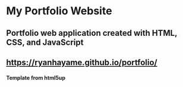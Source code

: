 # My Portfolio Website
## Portfolio web application created with HTML, CSS, and JavaScript

## https://ryanhayame.github.io/portfolio/

#### Template from html5up
